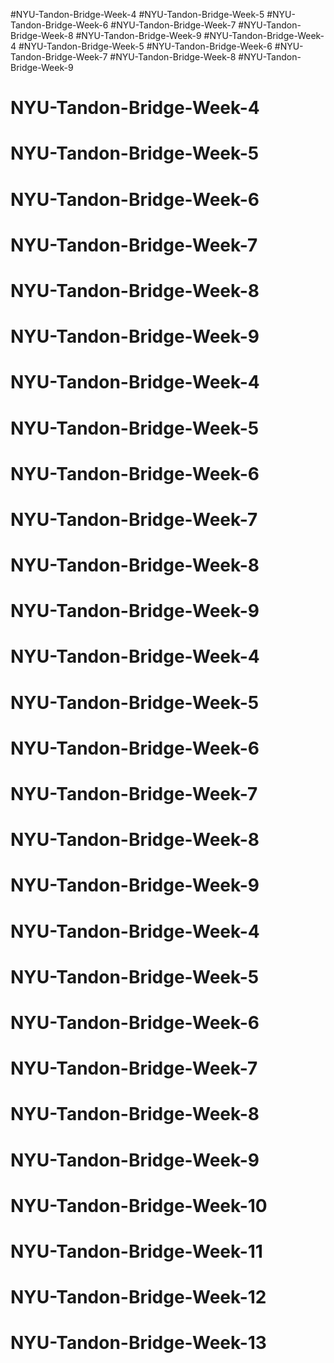 #NYU-Tandon-Bridge-Week-4
#NYU-Tandon-Bridge-Week-5
#NYU-Tandon-Bridge-Week-6
#NYU-Tandon-Bridge-Week-7
#NYU-Tandon-Bridge-Week-8
#NYU-Tandon-Bridge-Week-9
#NYU-Tandon-Bridge-Week-4
#NYU-Tandon-Bridge-Week-5
#NYU-Tandon-Bridge-Week-6
#NYU-Tandon-Bridge-Week-7
#NYU-Tandon-Bridge-Week-8
#NYU-Tandon-Bridge-Week-9
# NYU-Tandon-Bridge-Week-4
# NYU-Tandon-Bridge-Week-5
# NYU-Tandon-Bridge-Week-6
# NYU-Tandon-Bridge-Week-7
# NYU-Tandon-Bridge-Week-8
# NYU-Tandon-Bridge-Week-9
# NYU-Tandon-Bridge-Week-4
# NYU-Tandon-Bridge-Week-5
# NYU-Tandon-Bridge-Week-6
# NYU-Tandon-Bridge-Week-7
# NYU-Tandon-Bridge-Week-8
# NYU-Tandon-Bridge-Week-9
# NYU-Tandon-Bridge-Week-4
# NYU-Tandon-Bridge-Week-5
# NYU-Tandon-Bridge-Week-6
# NYU-Tandon-Bridge-Week-7
# NYU-Tandon-Bridge-Week-8
# NYU-Tandon-Bridge-Week-9
# NYU-Tandon-Bridge-Week-4
# NYU-Tandon-Bridge-Week-5
# NYU-Tandon-Bridge-Week-6
# NYU-Tandon-Bridge-Week-7
# NYU-Tandon-Bridge-Week-8
# NYU-Tandon-Bridge-Week-9
# NYU-Tandon-Bridge-Week-10
# NYU-Tandon-Bridge-Week-11
# NYU-Tandon-Bridge-Week-12
# NYU-Tandon-Bridge-Week-13
